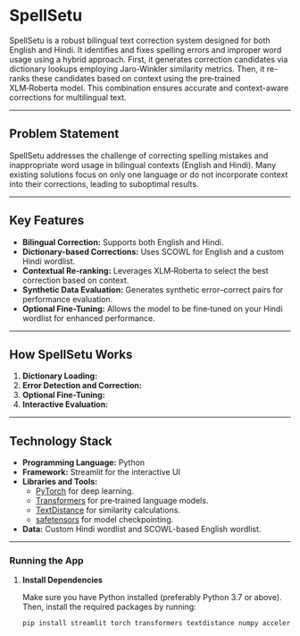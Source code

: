 # SpellSetu

SpellSetu is a robust bilingual text correction system designed for both English and Hindi. It identifies and fixes spelling errors and improper word usage using a hybrid approach. First, it generates correction candidates via dictionary lookups employing Jaro-Winkler similarity metrics. Then, it re-ranks these candidates based on context using the pre‑trained XLM‑Roberta model. This combination ensures accurate and context-aware corrections for multilingual text.

---

## Problem Statement

SpellSetu addresses the challenge of correcting spelling mistakes and inappropriate word usage in bilingual contexts (English and Hindi). Many existing solutions focus on only one language or do not incorporate context into their corrections, leading to suboptimal results.

---

## Key Features

- **Bilingual Correction:** Supports both English and Hindi.
- **Dictionary-based Corrections:** Uses SCOWL for English and a custom Hindi wordlist.
- **Contextual Re-ranking:** Leverages XLM‑Roberta to select the best correction based on context.
- **Synthetic Data Evaluation:** Generates synthetic error–correct pairs for performance evaluation.
- **Optional Fine-Tuning:** Allows the model to be fine‑tuned on your Hindi wordlist for enhanced performance.

---

## How SpellSetu Works

1. **Dictionary Loading:**  
2. **Error Detection and Correction:**  
3. **Optional Fine-Tuning:**     
4. **Interactive Evaluation:**

---

## Technology Stack

- **Programming Language:** Python
- **Framework:** Streamlit for the interactive UI
- **Libraries and Tools:**
  - [PyTorch](https://pytorch.org/) for deep learning.
  - [Transformers](https://huggingface.co/transformers/) for pre‑trained language models.
  - [TextDistance](https://pypi.org/project/textdistance/) for similarity calculations.
  - [safetensors](https://github.com/huggingface/safetensors) for model checkpointing.
- **Data:** Custom Hindi wordlist and SCOWL-based English wordlist.

---

### Running the App

1. **Install Dependencies**

   Make sure you have Python installed (preferably Python 3.7 or above). Then, install the required packages by running:
   
   ```bash
   pip install streamlit torch transformers textdistance numpy accelerate safetensors
